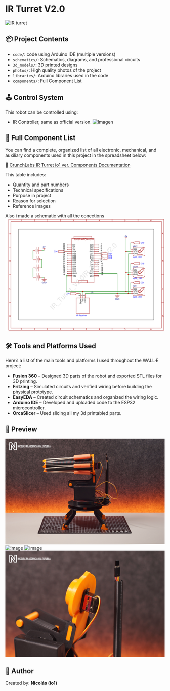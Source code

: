 # IR Turret V2.0



![IR turret](photos/DSC06171.jpg)

## 📦 Project Contents

- `code/`: code using Arduino IDE (multiple versions)
- `schematics/`: Schematics, diagrams, and professional circuits
- `3d_models/`: 3D printed designs
- `photos/`: High quality photos of the project
- `libraries/`: Arduino libraries used in the code
- `components/`: Full Component List

## 🕹️ Control System

This robot can be controlled using:
- IR Controller, same as official version.
![Imagen](photos/DSC05192.JPG)

## 🔩 Full Component List

You can find a complete, organized list of all electronic, mechanical, and auxiliary components used in this project in the spreadsheet below:

📄 [CrunchLabs IR Turret io1 ver. Components Documentation](components/IR-Turret-V2-Components-Documentation-white.pdf)

This table includes:
- Quantity and part numbers  
- Technical specifications  
- Purpose in project  
- Reason for selection  
- Reference images  

Also i made a schematic with all the conections
![Imagen](schematics/SCH_IR-Turret-V2_normal.jpg)

## 🛠️ Tools and Platforms Used

Here’s a list of the main tools and platforms I used throughout the WALL·E project:

- **Fusion 360** – Designed 3D parts of the robot and exported STL files for 3D printing.
- **Fritzing** – Simulated circuits and verified wiring before building the physical prototype.
- **EasyEDA** – Created circuit schematics and organized the wiring logic.
- **Arduino IDE** – Developed and uploaded code to the ESP32 microcontroller.
- **OrcaSlicer** – Used slicing all my 3d printabled parts.


## 📸 Preview

![image](photos/DSC06172.JPG)
![image](photos/DSC06125.JPG)
![image](photos/DSC06186.JPG)
![image](photos/DSC06265.JPG)

## 🧠 Author

Created by: **Nicolás (io1)**  
